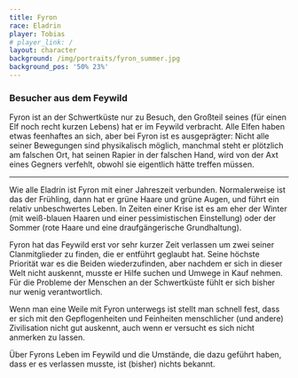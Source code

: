 ```yaml
---
title: Fyron
race: Eladrin
player: Tobias
# player_link: /
layout: character
background: /img/portraits/fyron_summer.jpg
background_pos: '50% 23%'
---
```


### Besucher aus dem Feywild

Fyron ist an der Schwertküste nur zu Besuch, den Großteil seines (für einen Elf noch recht kurzen
Lebens) hat er im Feywild verbracht. Alle Elfen haben etwas feenhaftes an sich, aber bei Fyron
ist es ausgeprägter: Nicht alle seiner Bewegungen sind physikalisch möglich, manchmal steht er
plötzlich am falschen Ort, hat seinen Rapier in der falschen Hand, wird von der Axt eines Gegners 
verfehlt, obwohl sie eigentlich hätte treffen müssen. 

<!-- more -->

---

Wie alle Eladrin ist Fyron mit einer Jahreszeit verbunden. Normalerweise ist das der Frühling, dann
hat er grüne Haare und grüne Augen, und führt ein relativ unbeschwertes Leben. In Zeiten einer Krise
ist es am eher der Winter (mit weiß-blauen Haaren und einer pessimistischen Einstellung) oder der
Sommer (rote Haare und eine draufgängerische Grundhaltung).

Fyron hat das Feywild erst vor sehr kurzer Zeit verlassen um zwei seiner Clanmitglieder zu finden,
die er entführt geglaubt hat. Seine höchste Priorität war es die Beiden wiederzufinden, aber
nachdem er sich in dieser Welt nicht auskennt, musste er Hilfe suchen und Umwege in Kauf nehmen.
Für die Probleme der Menschen an der Schwertküste fühlt er sich bisher nur wenig verantwortlich.

Wenn man eine Weile mit Fyron unterwegs ist stellt man schnell fest, dass er sich mit den
Gepflogenheiten und Feinheiten menschlicher (und andere) Zivilisation nicht gut auskennt, auch wenn
er versucht es sich nicht anmerken zu lassen.

Über Fyrons Leben im Feywild und die Umstände, die dazu geführt haben, dass er es verlassen musste,
ist (bisher) nichts bekannt.
